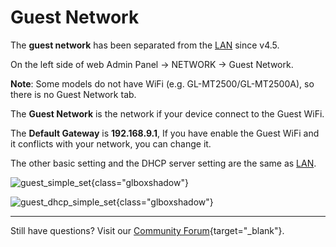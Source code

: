 # Guest Network

The **guest network** has been separated from the [LAN](lan.md) since v4.5.

On the left side of web Admin Panel -> NETWORK -> Guest Network.

**Note**: Some models do not have WiFi (e.g. GL-MT2500/GL-MT2500A), so there is no Guest Network tab.

The **Guest Network** is the network if your device connect to the Guest WiFi.

The **Default Gateway** is **192.168.9.1**, If you have enable the Guest WiFi and it conflicts with your network, you can change it.

The other basic setting and the DHCP server setting are the same as [LAN](lan.md).

![guest_simple_set](https://static.gl-inet.com/docs/router/en/4/interface_guide/guest_network/guest_simple_set.jpg){class="glboxshadow"}

![guest_dhcp_simple_set](https://static.gl-inet.com/docs/router/en/4/interface_guide/guest_network/guest_dhcp_simple_set.jpg){class="glboxshadow"}


---

Still have questions? Visit our [Community Forum](https://forum.gl-inet.com){target="_blank"}.
